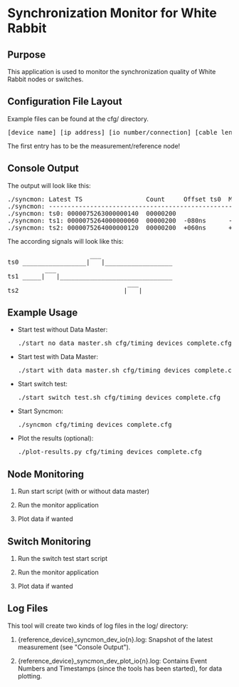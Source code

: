 Synchronization Monitor for White Rabbit
========================================

Purpose
-------

This application is used to monitor the synchronization quality of White Rabbit nodes or switches.

Configuration File Layout
-------------------------

Example files can be found at the cfg/ directory.

<pre>[device name] [ip address] [io number/connection] [cable length in meters]</pre>

The first entry has to be the measurement/reference node!

Console Output
--------------

The output will look like this:

<pre>
./syncmon: Latest TS                 Count     Offset ts0  MaxFuture  MinFuture  MaxPast  MinPast  Average
./syncmon: ----------------------------------------------------------------------------------------------------
./syncmon: ts0: 0000075263000000140  00000200
./syncmon: ts1: 0000075264000000060  00000200  -080ns      -080ns     -079ns     +000ns   +000ns   -79.889999ns
./syncmon: ts2: 0000075264000000120  00000200  +060ns      +000ns     +000ns     +060ns   +059ns   +59.775333ns
</pre>

The according signals will look like this:

<pre>
                      ___                   
ts0 _________________|   |__________________
          ___                               
ts1 _____|   |______________________________
                                ___         
ts2 ___________________________|   |________
</pre>

Example Usage
-------------

* Start test without Data Master:
  <pre>./start_no_data_master.sh cfg/timing_devices_complete.cfg</pre>

* Start test with Data Master:
  <pre>./start_with_data_master.sh cfg/timing_devices_complete.cfg</pre>

* Start switch test:
  <pre>./start_switch_test.sh cfg/timing_devices_complete.cfg</pre>

* Start Syncmon:
  <pre>./syncmon cfg/timing_devices_complete.cfg</pre>

* Plot the results (optional): 
  <pre>./plot-results.py cfg/timing_devices_complete.cfg</pre>

Node Monitoring
---------------

1. Run start script (with or without data master)

2. Run the monitor application

3. Plot data if wanted

Switch Monitoring
-----------------

1. Run the switch test start script

2. Run the monitor application

3. Plot data if wanted

Log Files
---------

This tool will create two kinds of log files in the log/ directory:

1. {reference_device}_syncmon_dev_io{n}.log: Snapshot of the latest measurement (see "Console Output").

2. {reference_device}_syncmon_dev_plot_io{n}.log: Contains Event Numbers and Timestamps (since the tools has been started), for data plotting.

